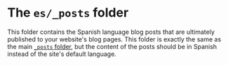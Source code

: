 # The `es/_posts` folder

This folder contains the Spanish language blog posts that are ultimately published to your website's blog pages. This folder is exactly the same as the main [`_posts` folder](../../_posts/README.md), but the content of the posts should be in Spanish instead of the site's default language.
